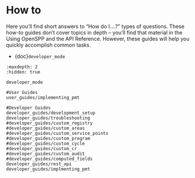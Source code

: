 # How to

Here you’ll find short answers to “How do I….?” types of questions. These how-to guides don’t cover topics in depth – you’ll find that material in the Using OpenSPP and the API Reference. However, these guides will help you quickly accomplish common tasks.

- {doc}`developer_mode`

```{toctree}
:maxdepth: 2
:hidden: true

developer_mode

#User Guides
user_guides/implementing_pmt

#Developer Guides
developer_guides/development_setup
developer_guides/troubleshooting
#developer_guides/custom_registry
#developer_guides/custom_areas
#developer_guides/custom_service_points
#developer_guides/custom_program
#developer_guides/custom_cycle
#developer_guides/custom_cr
#developer_guides/custom_audit
#developer_guides/computed_fields
developer_guides/rest_api
developer_guides/implmenting_pmt

```
